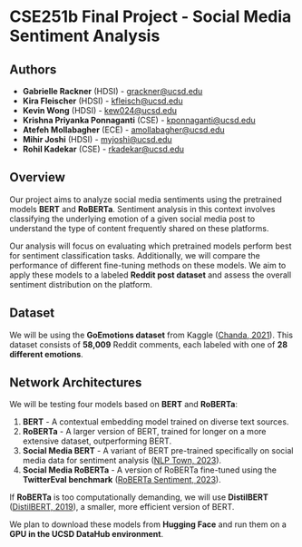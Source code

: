 # CSE251b Final Project - Social Media Sentiment Analysis

## Authors

- **Gabrielle Rackner** (HDSI) - [grackner@ucsd.edu](mailto:grackner@ucsd.edu)  
- **Kira Fleischer** (HDSI) - [kfleisch@ucsd.edu](mailto:kfleisch@ucsd.edu)  
- **Kevin Wong** (HDSI) - [kew024@ucsd.edu](mailto:kew024@ucsd.edu)  
- **Krishna Priyanka Ponnaganti** (CSE) - [kponnaganti@ucsd.edu](mailto:kponnaganti@ucsd.edu)  
- **Atefeh Mollabagher** (ECE) - [amollabagher@ucsd.edu](mailto:amollabagher@ucsd.edu)  
- **Mihir Joshi** (HDSI) - [myjoshi@ucsd.edu](mailto:myjoshi@ucsd.edu)  
- **Rohil Kadekar** (CSE) - [rkadekar@ucsd.edu](mailto:rkadekar@ucsd.edu)  

## Overview

Our project aims to analyze social media sentiments using the pretrained models **BERT** and **RoBERTa**. Sentiment analysis in this context involves classifying the underlying emotion of a given social media post to understand the type of content frequently shared on these platforms.  

Our analysis will focus on evaluating which pretrained models perform best for sentiment classification tasks. Additionally, we will compare the performance of different fine-tuning methods on these models. We aim to apply these models to a labeled **Reddit post dataset** and assess the overall sentiment distribution on the platform.  

## Dataset

We will be using the **GoEmotions dataset** from Kaggle ([Chanda, 2021](https://www.kaggle.com/datasets/Chanda_2021)). This dataset consists of **58,009** Reddit comments, each labeled with one of **28 different emotions**.

## Network Architectures

We will be testing four models based on **BERT** and **RoBERTa**:

1. **BERT** - A contextual embedding model trained on diverse text sources.  
2. **RoBERTa** - A larger version of BERT, trained for longer on a more extensive dataset, outperforming BERT.  
3. **Social Media BERT** - A variant of BERT pre-trained specifically on social media data for sentiment analysis ([NLP Town, 2023](https://huggingface.co/nlp_town)).  
4. **Social Media RoBERTa** - A version of RoBERTa fine-tuned using the **TwitterEval benchmark** ([RoBERTa Sentiment, 2023](https://huggingface.co/roberta_sentiment)).  

If **RoBERTa** is too computationally demanding, we will use **DistilBERT** ([DistilBERT, 2019](https://arxiv.org/abs/1910.01108)), a smaller, more efficient version of BERT.  

We plan to download these models from **Hugging Face** and run them on a **GPU in the UCSD DataHub environment**.
